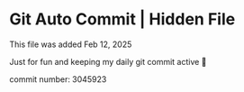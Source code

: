 # Git Auto Commit | Hidden File

This file was added Feb 12, 2025

Just for fun and keeping my daily git commit active 🤪

commit number: 3045923
